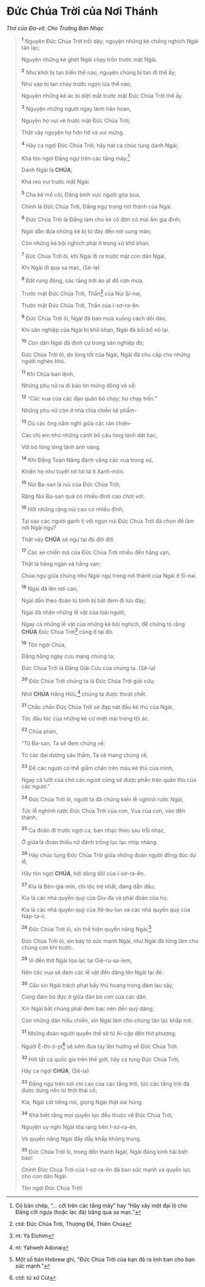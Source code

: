 # Đức Chúa Trời của Nơi Thánh

_Thơ của Đa-vít. Cho Trưởng Ban Nhạc_

> <sup><b>1</b></sup> Nguyện Đức Chúa Trời trỗi dậy; nguyện những kẻ chống nghịch Ngài tản lạc;
>
> Nguyện những kẻ ghét Ngài chạy trốn trước mặt Ngài.
>
> <sup><b>2</b></sup> Như khói bị tan biến thể nào, nguyện chúng bị tan đi thể ấy;
>
> Như sáp bị tan chảy trước ngọn lửa thể nào,
>
> Nguyện những kẻ ác bị diệt mất trước mặt Đức Chúa Trời thể ấy.
>
> <sup><b>3</b></sup> Nguyện những người ngay lành hân hoan,
>
> Nguyện họ vui vẻ trước mặt Đức Chúa Trời;
>
> Thật vậy nguyện họ hớn hở và vui mừng.
>
> <sup><b>4</b></sup> Hãy ca ngợi Đức Chúa Trời; hãy hát ca chúc tụng danh Ngài;
>
> Khá tôn ngợi Đấng ngự trên các tầng mây;[^1-8f15d4b3-acc7-4c79-b5e0-28e4e0574cd2]
>
> Danh Ngài là **CHÚA**;
>
> Khá reo vui trước mặt Ngài.
>
> <sup><b>5</b></sup> Cha kẻ mồ côi, Đấng binh vực người góa bụa,
>
> Chính là Đức Chúa Trời, Đấng ngự trong nơi thánh của Ngài.
>
> <sup><b>6</b></sup> Đức Chúa Trời là Đấng làm cho kẻ cô đơn có mái ấm gia đình;
>
> Ngài dẫn đưa những kẻ bị tù đày đến nơi sung mãn;
>
> Còn những kẻ bội nghịch phải ở trong xứ khô khan.
>
> <sup><b>7</b></sup> Đức Chúa Trời ôi, khi Ngài đi ra trước mặt con dân Ngài,
>
> Khi Ngài đi qua sa mạc, (Sê-la)
>
> <sup><b>8</b></sup> Đất rúng động, các tầng trời ào ạt đổ cơn mưa,
>
> Trước mặt Đức Chúa Trời, Thần[^2-8f15d4b3-acc7-4c79-b5e0-28e4e0574cd2] của Núi Si-nai,
>
> Trước mặt Đức Chúa Trời, Thần của I-sơ-ra-ên.
>
> <sup><b>9</b></sup> Đức Chúa Trời ôi, Ngài đã ban mưa xuống cách dồi dào,
>
> Khi sản nghiệp của Ngài bị khô khan, Ngài đã bồi bổ nó lại.
>
> <sup><b>10</b></sup> Con dân Ngài đã định cư trong sản nghiệp đó;
>
> Đức Chúa Trời ôi, do lòng tốt của Ngài, Ngài đã chu cấp cho những người nghèo khó.
>
> <sup><b>11</b></sup> Khi Chúa ban lệnh,
>
> Những phụ nữ ra đi báo tin mừng đông vô số:
>
> <sup><b>12</b></sup> “Các vua của các đạo quân bỏ chạy; họ chạy trốn.”
>
> Những phụ nữ còn ở nhà chia chiến lợi phẩm–
>
> <sup><b>13</b></sup> Dù các ông nằm nghỉ giữa các ràn chiên–
>
> Các chị em như những cánh bồ câu long lanh dát bạc,
>
> Với bộ lông lóng lánh ánh vàng.
>
> <sup><b>14</b></sup> Khi Đấng Toàn Năng đánh văng các vua trong xứ,
>
> Khiến họ như tuyết rơi tơi tả ở Xanh-môn.
>
> <sup><b>15</b></sup> Núi Ba-san là núi của Đức Chúa Trời;
>
> Rặng Núi Ba-san quả có nhiều đỉnh cao chót vót.
>
> <sup><b>16</b></sup> Hỡi những rặng núi cao có nhiều đỉnh,
>
> Tại sao các ngươi ganh tị với ngọn núi Đức Chúa Trời đã chọn để làm nơi Ngài ngự?
>
> Thật vậy **CHÚA** sẽ ngự tại đó đời đời.
>
> <sup><b>17</b></sup> Các xe chiến mã của Đức Chúa Trời nhiều đến hằng vạn,
>
> Thật là hằng ngàn và hằng vạn;
>
> Chúa ngự giữa chúng như Ngài ngự trong nơi thánh của Ngài ở Si-nai.
>
> <sup><b>18</b></sup> Ngài đã lên nơi cao,
>
> Ngài dẫn theo đoàn tù binh bị bắt đem đi lưu đày;
>
> Ngài đã nhận những lễ vật của loài người,
>
> Ngay cả những lễ vật của những kẻ bội nghịch, để chứng tỏ rằng **CHÚA** Đức Chúa Trời[^3-8f15d4b3-acc7-4c79-b5e0-28e4e0574cd2] cũng ở tại đó.
>
> <sup><b>19</b></sup> Tôn ngợi Chúa,
>
> Đấng hằng ngày cưu mang chúng ta;
>
> Đức Chúa Trời là Đấng Giải Cứu của chúng ta. (Sê-la)
>
> <sup><b>20</b></sup> Đức Chúa Trời chúng ta là Đức Chúa Trời giải cứu;
>
> Nhờ **CHÚA** Hằng Hữu,[^4-8f15d4b3-acc7-4c79-b5e0-28e4e0574cd2] chúng ta được thoát chết.
>
> <sup><b>21</b></sup> Chắc chắn Đức Chúa Trời sẽ đạp nát đầu kẻ thù của Ngài,
>
> Tức đầu tóc của những kẻ cứ miệt mài trong tội ác.
>
> <sup><b>22</b></sup> Chúa phán,
>
> “Từ Ba-san, Ta sẽ đem chúng về;
>
> Từ các đại dương sâu thẳm, Ta sẽ mang chúng về,
>
> <sup><b>23</b></sup> Để các ngươi có thể giẫm chân trên máu kẻ thù của mình,
>
> Ngay cả lưỡi của chó các ngươi cũng sẽ được phần trên quân thù của các ngươi.”
>
> <sup><b>24</b></sup> Đức Chúa Trời ôi, người ta đã chứng kiến lễ nghinh rước Ngài,
>
> Tức lễ nghinh rước Đức Chúa Trời của con, Vua của con, vào đền thánh.
>
> <sup><b>25</b></sup> Ca đoàn đi trước ngợi ca, ban nhạc theo sau trỗi nhạc,
>
> Ở giữa là đoàn thiếu nữ đánh trống lục lạc nhịp nhàng.
>
> <sup><b>26</b></sup> Hãy chúc tụng Đức Chúa Trời giữa những đoàn người đông đúc dự lễ,
>
> Hãy tôn ngợi **CHÚA**, hỡi dòng dõi của I-sơ-ra-ên.
>
> <sup><b>27</b></sup> Kìa là Bên-gia-min, chi tộc trẻ nhất, đang dẫn đầu;
>
> Kìa là các nhà quyền quý của Giu-đa và phái đoàn của họ;
>
> Kìa là các nhà quyền quý của Xê-bu-lun và các nhà quyền quý của Náp-ta-li.
>
> <sup><b>28</b></sup> Đức Chúa Trời ôi, xin thể hiện quyền năng Ngài;[^5-8f15d4b3-acc7-4c79-b5e0-28e4e0574cd2]
>
> Đức Chúa Trời ôi, xin bày tỏ sức mạnh Ngài, như Ngài đã từng làm cho chúng con khi trước.
>
> <sup><b>29</b></sup> Vì đền thờ Ngài tọa lạc tại Giê-ru-sa-lem,
>
> Nên các vua sẽ đem các lễ vật đến dâng lên Ngài tại đó.
>
> <sup><b>30</b></sup> Cầu xin Ngài trách phạt bầy thú hoang trong đám lau sậy,
>
> Cùng đám bò đực ở giữa đàn bò con của các dân.
>
> Xin Ngài bắt chúng phải đem bạc nén đến quỳ dâng;
>
> Còn những dân hiếu chiến, xin Ngài làm cho chúng tản lạc khắp nơi.
>
> <sup><b>31</b></sup> Những đoàn người quyền thế sẽ từ Ai-cập đến thờ phượng;
>
> Người Ê-thi-ô-pi[^6-8f15d4b3-acc7-4c79-b5e0-28e4e0574cd2] sẽ sớm đưa tay lên hướng về Đức Chúa Trời.
>
> <sup><b>32</b></sup> Hỡi tất cả quốc gia trên thế giới, hãy ca tụng Đức Chúa Trời;
>
> Hãy ca ngợi **CHÚA**, (Sê-la)
>
> <sup><b>33</b></sup> Đấng ngự trên nơi chí cao của các tầng trời, tức các tầng trời đã được dựng nên từ thời thái cổ;
>
> Kìa, Ngài cất tiếng nói, giọng Ngài thật oai hùng.
>
> <sup><b>34</b></sup> Khá biết rằng mọi quyền lực đều thuộc về Đức Chúa Trời;
>
> Nguyện uy nghi Ngài tỏa rạng trên I-sơ-ra-ên,
>
> Và quyền năng Ngài đầy dẫy khắp không trung.
>
> <sup><b>35</b></sup> Đức Chúa Trời ôi, trong đền thánh Ngài, Ngài đáng kinh hãi biết bao!
>
> Chính Đức Chúa Trời của I-sơ-ra-ên đã ban sức mạnh và quyền lực cho con dân Ngài.
>
> Tôn ngợi Đức Chúa Trời!

[^1-8f15d4b3-acc7-4c79-b5e0-28e4e0574cd2]: Có bản chép, “... cỡi trên các tầng mây” hay “Hãy xây một đại lộ cho Đấng cỡi ngựa (hoặc lạc đà) băng qua sa mạc.”

[^2-8f15d4b3-acc7-4c79-b5e0-28e4e0574cd2]: ctd: Đức Chúa Trời, Thượng Đế, Thiên Chúa

[^3-8f15d4b3-acc7-4c79-b5e0-28e4e0574cd2]: nt: Ya Elohim

[^4-8f15d4b3-acc7-4c79-b5e0-28e4e0574cd2]: nt: Yahweh Adonai

[^5-8f15d4b3-acc7-4c79-b5e0-28e4e0574cd2]: Một số bản Hebrew ghi, “Đức Chúa Trời của bạn đã ra lịnh ban cho bạn sức mạnh.”

[^6-8f15d4b3-acc7-4c79-b5e0-28e4e0574cd2]: ctd: từ xứ Cút
